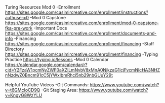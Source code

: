 Turing Resources Mod 0
  -Enrollment https://sites.google.com/casimircreative.com/enrollment/instructions?authuser=0
  -Mod 0 Capstone https://sites.google.com/casimircreative.com/enrollment/mod-0-capstone-fka-pre-work
  -Important Docs https://sites.google.com/casimircreative.com/enrollment/documents-and-info
  -Financing https://sites.google.com/casimircreative.com/enrollment/financing
  -Staff Directory https://sites.google.com/casimircreative.com/enrollment/financing
  -Typing Practice https://typing.io/lessons
  -Mod 0 Calendar https://calendar.google.com/calendar/r?cid=Y2FzaW1pcmNyZWF0aXZlLmNvbV8xMnA0NjkzaG1lcjFvcmNlcHA3NHZnNzdwZ0Bncm91cC5jYWxlbmRhci5nb29nbGUuY29t

Helpful YouTube Videos
  -Git Commands: https://www.youtube.com/watch?v=t6GMcIoCD9Q
  -Git Staging Area: https://www.youtube.com/watch?v=KngvG8WzYLU
